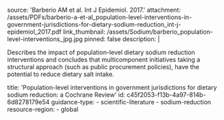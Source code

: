 source: 'Barberio AM et al. Int J Epidemiol. 2017.'
attachment: /assets/PDFs/barberio-a-et-al_population-level-interventions-in-government-jurisdictions-for-dietary-sodium-reduction_int-j-epidemiol_2017.pdf
link_thumbnail: /assets/Sodium/barberio_population-level-interventions_jpg.jpg
pinned: false
description: |
  <p>Describes the impact of population-level dietary sodium reduction interventions and concludes that multicomponent initiatives taking a structural approach (such as public procurement policies), have the potential to reduce dietary salt intake.<br>
  </p>
title: 'Population-level interventions in government jurisdictions for dietary sodium reduction: a Cochrane Review'
id: c45f2053-f13b-4a97-814b-6d8278179e54
guidance-type:
  - scientific-literature
  - sodium-reduction
resource-region:
  - global

